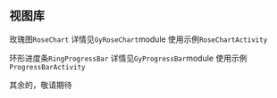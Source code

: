 ## 视图库

玫瑰图`RoseChart`
详情见`GyRoseChart`module
使用示例`RoseChartActivity`

环形进度条`RingProgressBar`
详情见`GyProgressBar`module
使用示例`ProgressBarActivity`

其余的，敬请期待

